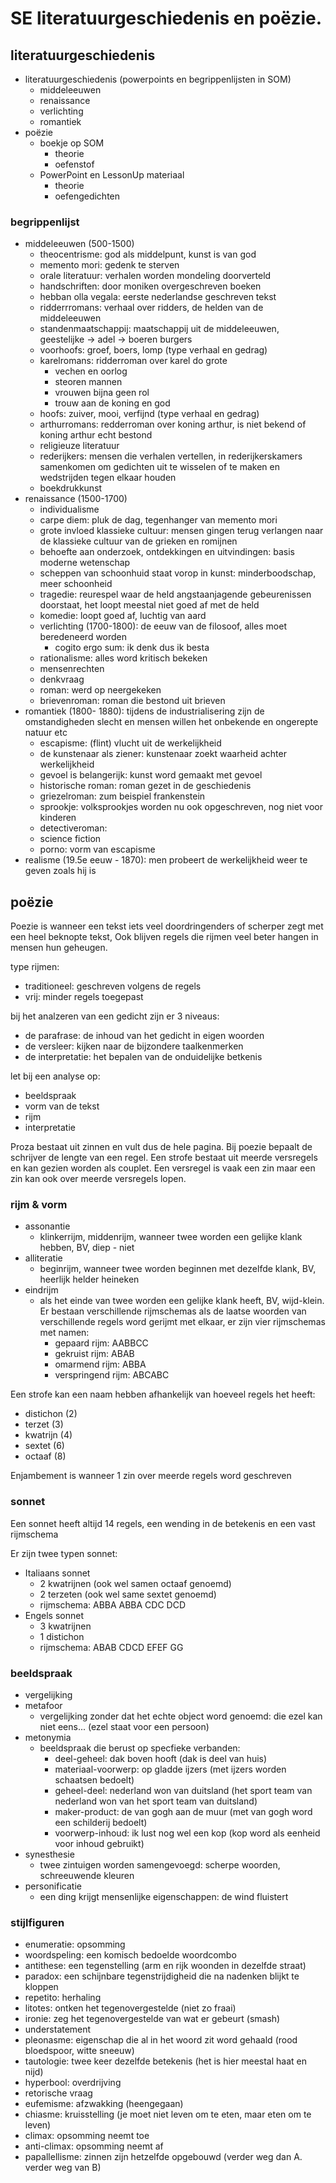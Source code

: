# SE literatuurgeschiedenis en poëzie.
## literatuurgeschiedenis
- literatuurgeschiedenis (powerpoints en begrippenlijsten in SOM) 
   - middeleeuwen 
   - renaissance 
   - verlichting 
   - romantiek 
- poëzie
   - boekje op SOM
      - theorie 
      - oefenstof
   - PowerPoint en LessonUp materiaal 
      - theorie 
      - oefengedichten

### begrippenlijst
- middeleeuwen (500-1500) 
   - theocentrisme: god als middelpunt, kunst is van god
   - memento mori: gedenk te sterven
   - orale literatuur: verhalen worden mondeling doorverteld
   - handschriften: door moniken overgeschreven boeken
   - hebban olla vegala: eerste nederlandse geschreven tekst
   - ridderrromans: verhaal over ridders, de helden van de middeleeuwen
   - standenmaatschappij: maatschappij uit de middeleeuwen, geestelijke -> adel -> boeren burgers
   - voorhoofs: groef, boers, lomp (type verhaal en gedrag)
   - karelromans: ridderroman over karel do grote
      - vechen en oorlog
      - steoren mannen
      - vrouwen bijna geen rol 
      - trouw aan de koning en god
   - hoofs: zuiver, mooi, verfijnd (type verhaal en gedrag)
   - arthurromans: redderroman over koning arthur, is niet bekend of koning arthur echt bestond
   - religieuze literatuur
   - rederijkers: mensen die verhalen vertellen, in rederijkerskamers samenkomen om gedichten uit te wisselen of te maken en wedstrijden tegen elkaar houden
   - boekdrukkunst
- renaissance (1500-1700)
   - individualisme
   - carpe diem: pluk de dag, tegenhanger van memento mori
   - grote invloed klassieke cultuur: mensen gingen terug verlangen naar de klassieke cultuur van de grieken en romijnen
   - behoefte aan onderzoek, ontdekkingen en uitvindingen: basis moderne wetenschap
   - scheppen van schoonhuid staat vorop in kunst: minderboodschap, meer schoonheid
   - tragedie: reurespel waar de held angstaanjagende gebeurenissen doorstaat, het loopt meestal niet goed af met de held
   - komedie: loopt goed af, luchtig van aard
   - verlichting (1700-1800): de eeuw van de filosoof, alles moet beredeneerd worden 
      - cogito ergo sum: ik denk dus ik besta
   - rationalisme: alles word kritisch bekeken
   - mensenrechten
   - denkvraag
   - roman: werd op neergekeken
   - brievenroman: roman die bestond uit brieven
- romantiek (1800- 1880): tijdens de industrialisering zijn de omstandigheden slecht en mensen willen het onbekende en ongerepte natuur etc
   - escapisme: (flint) vlucht uit de werkelijkheid
   - de kunstenaar als ziener: kunstenaar zoekt waarheid achter werkelijkheid
   - gevoel is belangerijk: kunst word gemaakt met gevoel
   - historische roman: roman gezet in de geschiedenis
   - griezelroman: zum beispiel frankenstein
   - sprookje: volksprookjes worden nu ook opgeschreven, nog niet voor kinderen
   - detectiveroman: 
   - science fiction
   - porno: vorm van escapisme
- realisme (19.5e eeuw - 1870): men probeert de werkelijkheid weer te geven zoals hij is


## poëzie 
Poezie is wanneer een tekst iets veel doordringenders of scherper zegt met een heel beknopte tekst,
Ook blijven regels die rijmen veel beter hangen in mensen hun geheugen.

type rijmen:
- traditioneel: geschreven volgens de regels 
- vrij: minder regels toegepast

bij het analzeren van een gedicht zijn er 3 niveaus:
- de parafrase: de inhoud van het gedicht in eigen woorden
- de versleer: kijken naar de bijzondere taalkenmerken
- de interpretatie: het bepalen van de onduidelijke betkenis

let bij een analyse op:
- beeldspraak
- vorm van de tekst 
- rijm 
- interpretatie

Proza bestaat uit zinnen en vult dus de hele pagina.
Bij poezie bepaalt de schrijver de lengte van een regel.
Een strofe bestaat uit meerde versregels en kan gezien worden als couplet.
Een versregel is vaak een zin maar een zin kan ook over meerde versregels lopen.

### rijm & vorm 
- assonantie
   - klinkerrijm, middenrijm, wanneer twee worden een gelijke klank hebben, BV, diep - niet
- alliteratie
   - beginrijm, wanneer twee worden beginnen met dezelfde klank, BV, heerlijk helder heineken
- eindrijm
   - als het einde van twee worden een gelijke klank heeft, BV, wijd-klein. Er bestaan verschillende rijmschemas als de laatse woorden van verschillende regels word gerijmt met elkaar, er zijn vier rijmschemas met namen:
      - gepaard rijm: AABBCC
      - gekruist rijm: ABAB
      - omarmend rijm: ABBA
      - verspringend rijm: ABCABC

Een strofe kan een naam hebben afhankelijk van hoeveel regels het heeft:
- distichon (2)
- terzet (3)
- kwatrijn (4)
- sextet (6)
- octaaf (8)

Enjambement is wanneer 1 zin over meerde regels word geschreven

### sonnet
Een sonnet heeft altijd 14 regels, een wending in de betekenis en een vast rijmschema 

Er zijn twee typen sonnet:
- Italiaans sonnet 
   - 2 kwatrijnen (ook wel samen octaaf genoemd)
   - 2 terzeten (ook wel same sextet genoemd)
   - rijmschema: ABBA ABBA CDC DCD
- Engels sonnet
   - 3 kwatrijnen
   - 1 distichon
   - rijmschema: ABAB CDCD EFEF GG

### beeldspraak 
- vergelijking
- metafoor
   - vergelijking zonder dat het echte object word genoemd: die ezel kan niet eens... (ezel staat voor een persoon)
- metonymia
   - beeldspraak die berust op specfieke verbanden:
      - deel-geheel: dak boven hooft (dak is deel van huis)
      - materiaal-voorwerp: op gladde ijzers (met ijzers worden schaatsen bedoelt)
      - geheel-deel: nederland won van duitsland (het sport team van nederland won van het sport team van duitsland)
      - maker-product: de van gogh aan de muur (met van gogh word een schilderij bedoelt)
      - voorwerp-inhoud: ik lust nog wel een kop (kop word als eenheid voor inhoud gebruikt)
- synesthesie
   - twee zintuigen worden samengevoegd: scherpe woorden, schreeuwende kleuren
- personificatie
   - een ding krijgt mensenlijke eigenschappen: de wind fluistert

### stijlfiguren
- enumeratie: opsomming
- woordspeling: een komisch bedoelde woordcombo
- antithese: een tegenstelling (arm en rijk woonden in dezelfde straat)
- paradox: een schijnbare tegenstrijdigheid die na nadenken blijkt te kloppen
- repetito: herhaling
- litotes: ontken het tegenovergestelde (niet zo fraai)
- ironie: zeg het tegenovergestelde van wat er gebeurt (smash)
- understatement
- pleonasme: eigenschap die al in het woord zit word gehaald (rood bloedspoor, witte sneeuw)
- tautologie: twee keer dezelfde betekenis (het is hier meestal haat en nijd)
- hyperbool: overdrijving
- retorische vraag
- eufemisme: afzwakking (heengegaan)
- chiasme: kruisstelling (je moet niet leven om te eten, maar eten om te leven)
- climax: opsomming neemt toe 
- anti-climax: opsomming neemt af
- papallellisme: zinnen zijn hetzelfde opgebouwd (verder weg dan A. verder weg van B)


